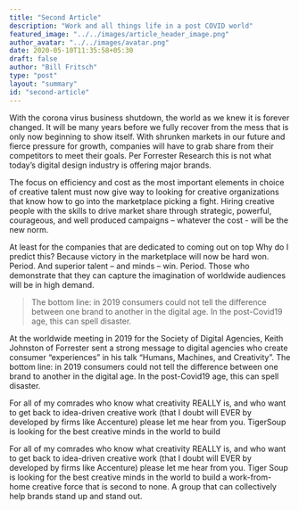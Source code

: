 ```yaml
---
title: "Second Article"
description: "Work and all things life in a post COVID world"
featured_image: "../../images/article_header_image.png"
author_avatar: "../../images/avatar.png"
date: 2020-05-10T11:35:58+05:30
draft: false
author: "Bill Fritsch"
type: "post"
layout: "summary"
id: "second-article"
---
```


With the corona virus business shutdown, the world as we knew it is forever changed. It will be many years before we fully recover from the mess that is only now beginning to show itself. With shrunken markets in our future and fierce pressure for growth, companies will have to grab share from their competitors to meet their goals. Per Forrester Research this is not what today’s digital design industry is offering major brands. 

The focus on efficiency and cost as the most important elements in choice of creative talent must now give way to looking for creative organizations that know how to go into the marketplace picking a fight. Hiring creative people with the skills to drive market share through strategic, powerful, courageous, and well produced campaigns – whatever the cost - will be the new norm. 

At least for the companies that are dedicated to coming out on top Why do I predict this? Because victory in the marketplace will now be hard won. Period. And superior talent – and minds – win. Period. Those who demonstrate that they can capture the imagination of worldwide audiences will be in high demand.

> The bottom line:  in 2019 consumers could not tell the difference between one brand to another in the digital age. In the post-Covid19 age, this can spell disaster.

At the worldwide meeting in 2019 for the Society of Digital Agencies, Keith Johnston of Forrester sent a strong message to digital agencies who create consumer “experiences” in his talk “Humans, Machines, and Creativity”. The bottom line:  in 2019 consumers could not tell the difference between one brand to another in the digital age. In the post-Covid19 age, this can spell disaster.


For all of my comrades who know what creativity REALLY is, and who want to get back to idea-driven creative work (that I doubt will EVER by developed by firms like Accenture) please let me hear from you. TigerSoup is looking for the best creative minds in the world to build 

For all of my comrades who know what creativity REALLY is, and who want to get back to idea-driven creative work (that I doubt will EVER by developed by firms like Accenture) please let me hear from you. Tiger Soup is looking for the best creative minds in the world to build a work-from-home creative force that is second to none. A group that can collectively help brands stand up and stand out.

